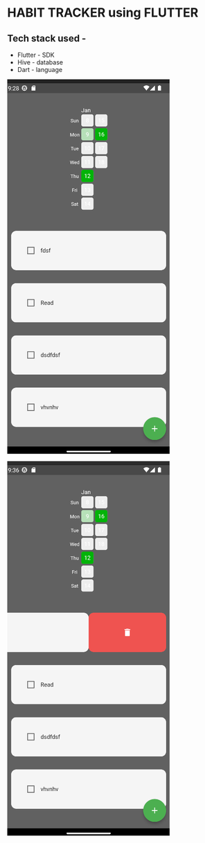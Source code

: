 # HABIT TRACKER using FLUTTER

## Tech stack used - 
 * Flutter - SDK
 * Hive - database
 * Dart - language


![alt text](https://github.com/destx0/Routine-flutter/blob/98daeca99272f6272a5972e439d11eb33b83259e/lib/media/Screenshot%20from%202023-01-18%2009-28-14.png)


![alt text](https://github.com/destx0/Routine-flutter/blob/master/lib/media/Screenshot%20from%202023-01-18%2009-36-15.png)
